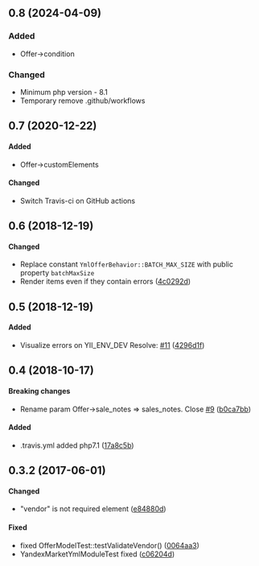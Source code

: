 ## 0.8 (2024-04-09)

### Added
* Offer->condition

### Changed
* Minimum php version - 8.1
* Temporary remove .github/workflows


## 0.7 (2020-12-22)

#### Added
* Offer->customElements

#### Changed
* Switch Travis-ci on GitHub actions



## 0.6 (2018-12-19)

#### Changed
* Replace constant `YmlOfferBehavior::BATCH_MAX_SIZE` with public property `batchMaxSize` 
* Render items even if they contain errors ([4c0292d](https://github.com/corpsepk/yii2-yandex-market-yml/commit/4c0292d))



## 0.5 (2018-12-19)

#### Added
* Visualize errors on YII_ENV_DEV Resolve: [#11](https://github.com/corpsepk/yii2-yandex-market-yml/issues/11) ([4296d1f](https://github.com/corpsepk/yii2-yandex-market-yml/commit/4296d1f))



## 0.4 (2018-10-17)


#### Breaking changes
* Rename param Offer->sale_notes => sales_notes. Close [#9](https://github.com/corpsepk/yii2-yandex-market-yml/issues/9) ([b0ca7bb](https://github.com/corpsepk/yii2-yandex-market-yml/commit/b0ca7bb))

#### Added
* .travis.yml added php7.1 ([17a8c5b](https://github.com/corpsepk/yii2-yandex-market-yml/commit/17a8c5b))




## 0.3.2 (2017-06-01)

#### Changed
* "vendor" is not required element ([e84880d](https://github.com/corpsepk/yii2-yandex-market-yml/commit/e84880d))

#### Fixed
* fixed OfferModelTest::testValidateVendor() ([0064aa3](https://github.com/corpsepk/yii2-yandex-market-yml/commit/0064aa3))
* YandexMarketYmlModuleTest fixed ([c06204d](https://github.com/corpsepk/yii2-yandex-market-yml/commit/c06204d))